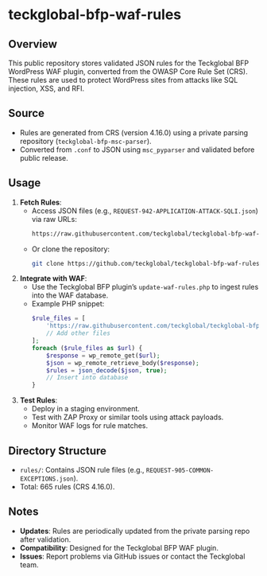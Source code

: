 # teckglobal-bfp-waf-rules

## Overview
This public repository stores validated JSON rules for the Teckglobal BFP WordPress WAF plugin, converted from the OWASP Core Rule Set (CRS). These rules are used to protect WordPress sites from attacks like SQL injection, XSS, and RFI.

## Source
- Rules are generated from CRS (version 4.16.0) using a private parsing repository (`teckglobal-bfp-msc-parser`).
- Converted from `.conf` to JSON using `msc_pyparser` and validated before public release.

## Usage
1. **Fetch Rules**:
   - Access JSON files (e.g., `REQUEST-942-APPLICATION-ATTACK-SQLI.json`) via raw URLs:
     ```bash
     https://raw.githubusercontent.com/teckglobal/teckglobal-bfp-waf-rules/main/rules/REQUEST-942-APPLICATION-ATTACK-SQLI.json
     ```
   - Or clone the repository:
     ```bash
     git clone https://github.com/teckglobal/teckglobal-bfp-waf-rules.git
     ```
2. **Integrate with WAF**:
   - Use the Teckglobal BFP plugin’s `update-waf-rules.php` to ingest rules into the WAF database.
   - Example PHP snippet:
     ```php
     $rule_files = [
         'https://raw.githubusercontent.com/teckglobal/teckglobal-bfp-waf-rules/main/rules/REQUEST-942-APPLICATION-ATTACK-SQLI.json',
         // Add other files
     ];
     foreach ($rule_files as $url) {
         $response = wp_remote_get($url);
         $json = wp_remote_retrieve_body($response);
         $rules = json_decode($json, true);
         // Insert into database
     }
     ```
3. **Test Rules**:
   - Deploy in a staging environment.
   - Test with ZAP Proxy or similar tools using attack payloads.
   - Monitor WAF logs for rule matches.

## Directory Structure
- `rules/`: Contains JSON rule files (e.g., `REQUEST-905-COMMON-EXCEPTIONS.json`).
- Total: 665 rules (CRS 4.16.0).

## Notes
- **Updates**: Rules are periodically updated from the private parsing repo after validation.
- **Compatibility**: Designed for the Teckglobal BFP WAF plugin.
- **Issues**: Report problems via GitHub issues or contact the Teckglobal team.
